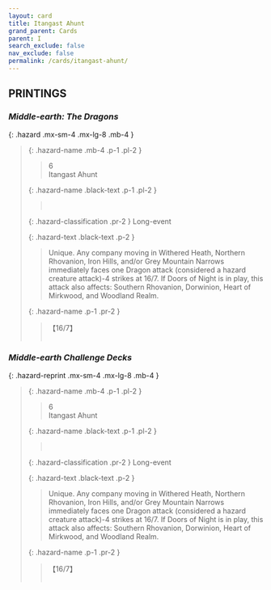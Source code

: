```yaml
---
layout: card
title: Itangast Ahunt
grand_parent: Cards
parent: I
search_exclude: false
nav_exclude: false
permalink: /cards/itangast-ahunt/
---
```


## PRINTINGS


### _Middle-earth: The Dragons_

{: .hazard .mx-sm-4 .mx-lg-8 .mb-4 }
> {: .hazard-name .mb-4 .p-1 .pl-2 }
> > <div class="hazard-mp">6</div>
> > <div class="card-name">Itangast Ahunt</div>
>
> {: .hazard-name .black-text .p-1 .pl-2 }
> > &nbsp;
>
> {: .hazard-classification .pr-2 }
> Long-event
>
> {: .hazard-text .black-text .p-2 }
> > Unique. Any company moving in Withered Heath, Northern Rhovanion, Iron Hills, and/or Grey Mountain Narrows immediately faces one Dragon attack (considered a hazard creature attack)-4 strikes at 16/7. If Doors of Night is in play, this attack also affects: Southern Rhovanion, Dorwinion, Heart of Mirkwood, and Woodland Realm. 
>
> {: .hazard-name .p-1 .pr-2 }
> > <div class="card-shield">【16/7】</div>
> > <div class="card-corruption">&nbsp;</div>

### _Middle-earth Challenge Decks_

{: .hazard-reprint .mx-sm-4 .mx-lg-8 .mb-4 }
> {: .hazard-name .mb-4 .p-1 .pl-2 }
> > <div class="hazard-mp">6</div>
> > <div class="card-name">Itangast Ahunt</div>
>
> {: .hazard-name .black-text .p-1 .pl-2 }
> > &nbsp;
>
> {: .hazard-classification .pr-2 }
> Long-event
>
> {: .hazard-text .black-text .p-2 }
> > Unique. Any company moving in Withered Heath, Northern Rhovanion, Iron Hills, and/or Grey Mountain Narrows immediately faces one Dragon attack (considered a hazard creature attack)-4 strikes at 16/7. If Doors of Night is in play, this attack also affects: Southern Rhovanion, Dorwinion, Heart of Mirkwood, and Woodland Realm. 
>
> {: .hazard-name .p-1 .pr-2 }
> > <div class="card-shield">【16/7】</div>
> > <div class="card-corruption-white">&nbsp;</div>
